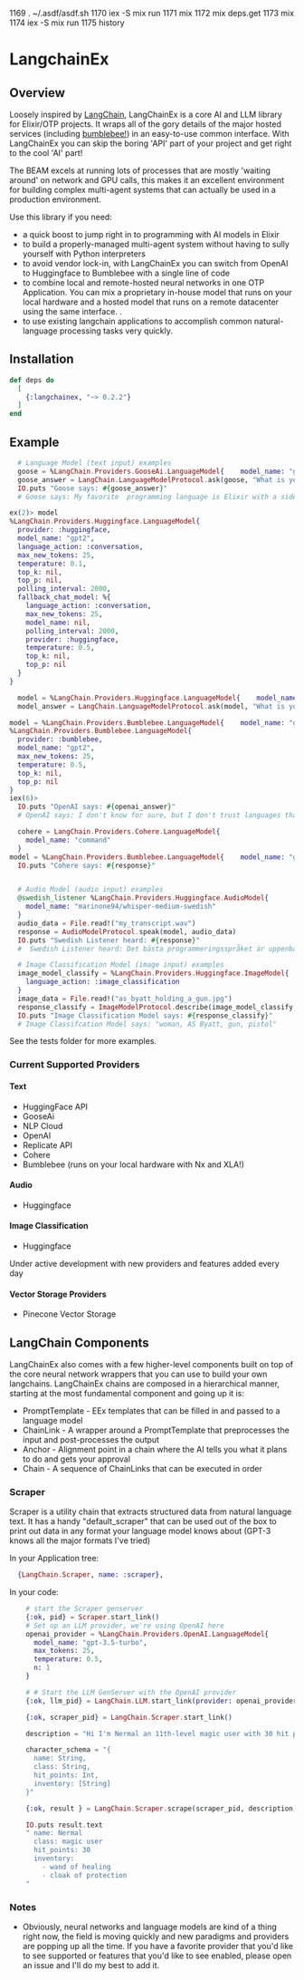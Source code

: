  1169  . ~/.asdf/asdf.sh 
 1170  iex -S mix run
 1171  mix
 1172  mix deps.get
 1173  mix
 1174  iex -S mix run
 1175  history
 
# LangchainEx   


## Overview

Loosely inspired by [LangChain](https://python.langchain.com/en/latest/index.html#),
LangChainEx is a core AI and LLM library for Elixir/OTP projects.  It wraps
all of the gory details of the major hosted services (including [bumblebee!](https://hexdocs.pm/bumblebee/Bumblebee.html)) in an easy-to-use common interface. With LangChainEx you can skip the boring 'API' part of your project and get right to the cool 'AI' part! 

The BEAM excels at running lots of processes that are mostly 'waiting around' on network and GPU calls, this makes it an excellent environment for building complex multi-agent systems that can actually be used in a production environment. 

Use this library if you need:

- a quick boost to jump right in to programming with AI models in Elixir
- to build a properly-managed multi-agent system without having to sully yourself with Python interpreters
- to avoid vendor lock-in, with LangChainEx you can switch from OpenAI to Huggingface to Bumblebee with a single line of code   
- to combine local and remote-hosted neural networks in one OTP Application.  You can mix a proprietary in-house model that runs on your local hardware and a hosted model that runs on a remote datacenter using the same interface. .   
- to use existing langchain applications to accomplish common natural-language processing tasks very quickly. 


## Installation

```elixir
def deps do
  [
    {:langchainex, "~> 0.2.2"}
  ]
end
```

## Example

```elixir
  # Language Model (text input) examples
  goose = %LangChain.Providers.GooseAi.LanguageModel{    model_name: "gpt-neo-20b"  }
  goose_answer = LangChain.LanguageModelProtocol.ask(goose, "What is your favorite programming language?")
  IO.puts "Goose says: #{goose_answer}"
  # Goose says: My favorite  programming language is Elixir with a side-order of Rust.

ex(2)> model
%LangChain.Providers.Huggingface.LanguageModel{
  provider: :huggingface,
  model_name: "gpt2",
  language_action: :conversation,
  max_new_tokens: 25,
  temperature: 0.1,
  top_k: nil,
  top_p: nil,
  polling_interval: 2000,
  fallback_chat_model: %{
    language_action: :conversation,
    max_new_tokens: 25,
    model_name: nil,
    polling_interval: 2000,
    provider: :huggingface,
    temperature: 0.5,
    top_k: nil,
    top_p: nil
  }
}

  model = %LangChain.Providers.Huggingface.LanguageModel{    model_name: "gpt2"  }
  model_answer = LangChain.LanguageModelProtocol.ask(model, "What is your favorite programming language?")

model = %LangChain.Providers.Bumblebee.LanguageModel{    model_name: "gpt2"  }
%LangChain.Providers.Bumblebee.LanguageModel{
  provider: :bumblebee,
  model_name: "gpt2",
  max_new_tokens: 25,
  temperature: 0.5,
  top_k: nil,
  top_p: nil
}
iex(6)> 
  IO.puts "OpenAI says: #{openai_answer}"
  # OpenAI says: I don't know for sure, but I don't trust languages that can't operate more than one thread at a time.

  cohere = LangChain.Providers.Cohere.LanguageModel{
    model_name: "command"
  }
model = %LangChain.Providers.Bumblebee.LanguageModel{    model_name: "gpt2"  } 
  IO.puts "Cohere says: #{response}"


  # Audio Model (audio input) examples
  @swedish_listener %LangChain.Providers.Huggingface.AudioModel{
    model_name: "marinone94/whisper-medium-swedish"
  }
  audio_data = File.read!("my_transcript.wav")
  response = AudioModelProtocol.speak(model, audio_data)
  IO.puts "Swedish Listener heard: #{response}"
  #  Swedish Listener heard: Det bästa programmeringsspråket är uppenbarligen Elixir.

  # Image Classification Model (image input) examples
  image_model_classify = %LangChain.Providers.Huggingface.ImageModel{
    language_action: :image_classification
  }
  image_data = File.read!("as_byatt_holding_a_gun.jpg")
  response_classify = ImageModelProtocol.describe(image_model_classify, image_data)
  IO.puts "Image Classification Model says: #{response_classify}"
  # Image Classifcation Model says: "woman, AS Byatt, gun, pistol" 
```

See the tests folder for more examples.

### Current Supported Providers

#### Text  
 - HuggingFace API
 - GooseAi
 - NLP Cloud
 - OpenAI
 - Replicate API 
 - Cohere
 - Bumblebee (runs on your local hardware with Nx and XLA!)

#### Audio
  - Huggingface

#### Image Classification
  - Huggingface

Under active development with new providers and features added every day

#### Vector Storage Providers
 - Pinecone Vector Storage



## LangChain Components 

LangChainEx also comes with a few higher-level components built on top of the core neural network
wrappers that you can use to build your own langchains. LangChainEx chains are composed in a hierarchical manner, starting at the most fundamental component and going up it is:

- PromptTemplate - EEx templates that can be filled in and passed to a language model 
- ChainLink - A wrapper around a PromptTemplate that preprocesses the input and post-processes the output
- Anchor - Alignment point in a chain where the AI tells you what it plans to do and gets your approval
- Chain - A sequence of ChainLinks that can be executed in order 


### Scraper

Scraper is a utility chain that extracts structured data
from natural language text. It has a handy "default_scraper" that
can be used out of the box to print out data in any format
your language model knows about (GPT-3 knows all the major formats I've tried)


In your Application tree:
```elixir
  {LangChain.Scraper, name: :scraper},
```

In your code: 
```elixir
    # start the Scraper genserver
    {:ok, pid} = Scraper.start_link()
    # Set up an LLM provider, we're using OpenAI here
    openai_provider = %LangChain.Providers.OpenAI.LanguageModel{
      model_name: "gpt-3.5-turbo",
      max_tokens: 25,
      temperature: 0.5,
      n: 1
    }

    # # Start the LLM GenServer with the OpenAI provider
    {:ok, llm_pid} = LangChain.LLM.start_link(provider: openai_provider)

    {:ok, scraper_pid} = LangChain.Scraper.start_link()

    description = "Hi I'm Nermal an 11th-level magic user with 30 hit points, I have a wand of healing and a cloak of protection in my inventory."

    character_schema = "{
      name: String,
      class: String,
      hit_points: Int,
      inventory: [String]
    }"

    {:ok, result } = LangChain.Scraper.scrape(scraper_pid, description, llm_pid, "default_scraper", %{ output_format: "YAML", input_schema: character_schema })

    IO.puts result.text
    " name: Nermal
      class: magic user
      hit_points: 30
      inventory:
        - wand of healing
        - cloak of protection
    "
```

### Notes

- Obviously, neural networks and language models are kind of a thing right now, the field is moving quickly and new 
paradigms and providers are popping up all the time.  If you have a favorite provider that you'd like to see supported or features that you'd like to see enabled, please open an issue and I'll do my best to add it. 

